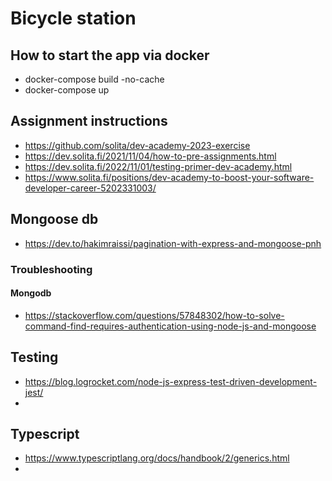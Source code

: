 # Bicycle station

## How to start the app via docker

- docker-compose build -no-cache
- docker-compose up

## Assignment instructions

- https://github.com/solita/dev-academy-2023-exercise
- https://dev.solita.fi/2021/11/04/how-to-pre-assignments.html
- https://dev.solita.fi/2022/11/01/testing-primer-dev-academy.html
- https://www.solita.fi/positions/dev-academy-to-boost-your-software-developer-career-5202331003/

## Mongoose db

- https://dev.to/hakimraissi/pagination-with-express-and-mongoose-pnh

### Troubleshooting

#### Mongodb

- https://stackoverflow.com/questions/57848302/how-to-solve-command-find-requires-authentication-using-node-js-and-mongoose

## Testing

- https://blog.logrocket.com/node-js-express-test-driven-development-jest/
-

## Typescript

- https://www.typescriptlang.org/docs/handbook/2/generics.html
-
